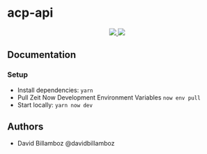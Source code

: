 # acp-api

<p align="center">
  <a aria-label="Code coverage" href="https://github.com/amis-du-centre-pompidou/acp-api">
    <img src="https://img.shields.io/codecov/c/github/amis-du-centre-pompidou/acp-api?style=for-the-badge&token=XFJ6TN6T2D">
  </a>
  <a aria-label="Build status" href="https://github.com/amis-du-centre-pompidou/acp-api">
    <img src="https://img.shields.io/github/workflow/status/amis-du-centre-pompidou/acp-api/lint-test?style=for-the-badge">
  </a>
</p>

## Documentation

### Setup
- Install dependencies: `yarn`
- Pull Zeit Now Development Environment Variables `now env pull`
- Start locally: `yarn now dev`

## Authors

- David Billamboz @davidbillamboz